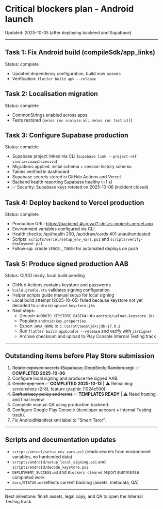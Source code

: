 # Critical blockers plan - Android launch

Updated: 2025-10-05 (after deploying backend and Supabase)

---

## Task 1: Fix Android build (compileSdk/app_links)
Status: complete
- Updated dependency configuration, build now passes
- Verification: `flutter build apk --release`

## Task 2: Localisation migration
Status: complete
- CommonStrings enabled across apps
- Tests restored (`melos run analyze:all`, `melos run test:all`)

## Task 3: Configure Supabase production
Status: complete
- Supabase project linked via CLI (`supabase link --project-ref vanrixxzaawybszeuivb`)
- Migrations applied: initial schema + session history schema
- Tables verified in dashboard
- Supabase secrets stored in GitHub Actions and Vercel
- Backend health reporting Supabase healthy (~1 s)
- ✅ Security: Supabase keys rotated on 2025-10-06 (incident closed)

## Task 4: Deploy backend to Vercel production
Status: complete
- Production URL: https://backend-4sircya71-dnitzs-projects.vercel.app
- Environment variables configured via CLI
- Health checks: /api/health 200, /api/draw/cards 401 unauthenticated
- Scripts: `scripts/vercel/setup_env_vars.ps1` and `scripts/verify-deployment.ps1`
- Follow-up: create `VERCEL_TOKEN` for automated deploys on push

## Task 5: Produce signed production AAB
Status: CI/CD ready, local build pending
- GitHub Actions contains keystore and passwords
- `build.gradle.kts` validates signing configuration
- Helper scripts guide manual setup for local signing
- Local build attempt (2025-10-05) failed because keystore not yet decoded to `android/upload-keystore.jks`
- Next steps:
  * Decode `ANDROID_KEYSTORE_BASE64` into `android/upload-keystore.jks`
  * Populate `android/key.properties`
  * Export `JAVA_HOME` to `C:\tarot\temp\jdk\jdk-17.0.2`
  * Run `flutter build appbundle --release` and verify with `jarsigner`
  * Archive checksum and upload to Play Console Internal Testing track

---

## Outstanding items before Play Store submission
1. ~~Rotate exposed secrets (Supabase, DeepSeek, Random.org).~~ ✅ **COMPLETED 2025-10-06**
2. Configure local signing and produce the signed AAB.
3. ~~Create app icon~~ ✅ **COMPLETED 2025-10-13** | ⚠️ Remaining: screenshots (2-8), feature graphic (1024x500)
4. ~~Draft privacy policy and terms~~ ✅ **TEMPLATES READY** | ⚠️ Need hosting and final review
5. Complete manual QA using production backend.
6. Configure Google Play Console (developer account + Internal Testing track).
7. Fix AndroidManifest.xml label to "Smart Tarot".

---

## Scripts and documentation updates
- `scripts/vercel/setup_env_vars.ps1` (reads secrets from environment variables, no hardcoded data)
- `scripts/android/setup_local_signing.ps1` and `scripts/android/decode_keystore.ps1`
- `DEPLOYMENT_SUCCESS.md` and `Blockers cleared` report summarise completed work
- `docs/STATUS.md` reflects current backlog (assets, metadata, QA)

---

Next milestone: finish assets, legal copy, and QA to open the Internal Testing track.
